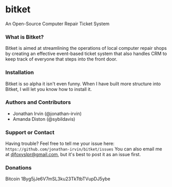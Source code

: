 bitket
======

An Open-Source Computer Repair Ticket System

### What is Bitket?
Bitket is aimed at streamlining the operations of local computer repair shops by creating an effective event-based ticket system that also handles CRM to keep track of everyone that steps into the front door.

### Installation
Bitket is so alpha it isn't even funny.  When I have built more structure into Bitket, I will let you know how to install it.

### Authors and Contributors
<ul>
  <li>Jonathan Irvin (@jonathan-irvin)</li>
  <li>Amanda Diston (@sybildavis)</li>
</ul>

### Support or Contact
Having trouble?  Feel free to tell me your issue here: `https://github.com/jonathan-irvin/bitket/issues` 
You can also email me at djfoxyslpr@gmail.com, but it's best to post it as an issue first.

### Donations
Bitcoin 1Byg5jJe6V7mSL3ku23TkTtbTVupDJ5ybe
